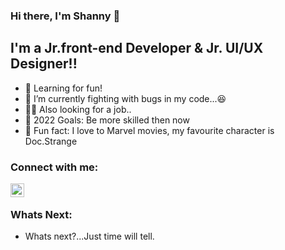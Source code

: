 ### Hi there, I'm Shanny  👋


## I'm a Jr.front-end Developer & Jr. UI/UX Designer!!

- 📖 Learning for fun!
- 🐛 I’m currently fighting with bugs in my code...😆
- 🧑‍💼 Also looking for a job..
- 🥅 2022 Goals: Be more skilled then now
- 🎥 Fun fact: I love to Marvel movies, my favourite character is Doc.Strange

### Connect with me:

[<img align="left" alt="shanny | LinkedIn" width="22px" src="https://cdn.jsdelivr.net/npm/simple-icons@v3/icons/linkedin.svg" />][linkedin]


<br />

### Whats Next:

- Whats next?...Just time will tell.


[linkedin]: https://www.linkedin.com/in/raja-zeeshan-ali/

